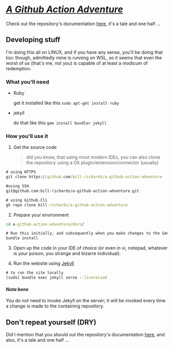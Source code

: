 # [_A Github Action Adventure_](https://github.com/bill-richards/a-github-action-adventure)

Check out the repository's documentation [here](https://bill-richards.github.io/a-github-action-adventure), it's a tale and one half ...

## Developing stuff

I'm doing this all on LINUX, and if you have any sense, you'll be doing that too: though, admittedly mine is running on WSL, so it seems that even the worst of us (that's me, not you) is capable of at least a modicum of redemption.

### What you'll need

- Ruby 

  get it installed like this `sudo apt-get install ruby`
- jekyll
  
  do that like this `gem install bundler jekyll`

### How you'll use it

1. Get the source code
   > did you know, that using most modern IDEs, you can also clone the repository using a Git plugin/extension/connector (usually)

```cmd
# using HTTPS
git clone https://github.com/bill-richards/a-github-action-adventure
```

```cmd
#using SSH
git@github.com:bill-richards/a-github-action-adventure.git
```

```cmd
# using Github.Cli
gh repo clone bill-richards/a-github-action-adventure
```

2. Prepare your environment

```cmd
cd a-github-action-adventure/docs/

# Run this initially, and subsequently when you make changes to the Gemfile
bundle install
```
 3. Open up the code in your IDE of choice (or even in vi, notepad, whatever is your poison, you strange and bizarre individual).

 4. Run the website using [Jekyll](https://jekyllrb.com/)

```cmd
# to run the site locally
[sudo] bundle exec jekyll serve --livereload
```

#### _**Nota bene**_

You do not need to invoke Jekyll on the server; it will be invoked every time a change is made to the containing repository.

## Don't repeat yourself (DRY)

Did I mention that you should out the repository's documentation [here](https://bill-richards.github.io/a-github-action-adventure), and also, it's a tale and one half ...

